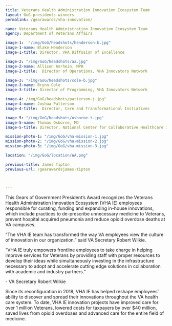 ```yaml
---
title: Veterans Health Administration Innovation Ecosystem Team
layout: GoG-presidents-winners
permalink: /gearawards/vha-innovation/

name: Veterans Health Administration Innovation Ecosystem Team
agency: Department of Veterans Affairs

image-1:  "/img/GoG/headshots/henderson-b.jpg"
image-1-name: Blake Henderson
image-1-title: Director, VHA Diffusion of Excellence

image-2: "/img/GoG/headshots/aa.jpg"
image-2-name: Allison Amrhein, MPH
image-2-title:  Director of Operations, VHA Innovators Network

image-3: "/img/GoG/headshots/cole-b.jpg"
image-3-name: Brynn Cole
image-3-title: Director of Programming, VHA Innovators Network

image-4: /img/GoG/headshots/patterson-j.jpg"
image-4-name: Joshua Patterson
image-4-title:  Director, Care and Transformational Initiatives

image-5: "/img/GoG/headshots/osborne-t.jpg"
image-5-name: Thomas Osborne, MD
image-5-title: Director, National Center for Collaborative Healthcare Innovation

mission-photo-1: "/img/GoG/vha-mission-1.jpg"
mission-photo-2: "/img/GoG/vha-mission-2.jpg"
mission-photo-3: "/img/GoG/vha-mission-3.jpg"

location: "/img/GoG/location/WA.png"

previous-title: James Tipton
previous-url: /gearawardsjames-tipton



---
```


This Gears of Government President’s Award recognizes the Veterans Health Administration Innovation Ecosystem (VHA IE) employees responsible for curating, funding and expanding in-house innovations, which include practices to de-prescribe unnecessary medicine to Veterans, prevent hospital acquired pneumonia and reduce opioid overdose deaths at VA campuses.

“The VHA IE team has transformed the way VA employees view the culture of innovation in our organization,” said VA Secretary Robert Wilkie.
<div class="testimonial-blockquote">
  <p>“VHA IE truly empowers frontline employees to take charge in helping improve services for Veterans by providing staff with proper resources to develop their ideas while simultaneously investing in the infrastructure necessary to adopt and accelerate cutting edge solutions in collaboration with academic and industry partners.”</p>
  - VA Secretary Robert Wilkie
</div>  

Since its reconfiguration in 2018, VHA IE has helped reshape employees’ ability to discover and spread their innovations throughout the VA health care system. To date, VHA IE innovation projects have improved care for over 1 million Veterans, lowered costs for taxpayers by over $40 million, saved lives from opioid overdoses and advanced care for the entire field of medicine.
